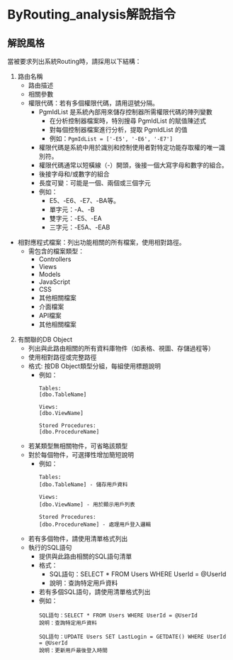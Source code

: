 <!--
maintainers:
  - name: Robbin Lee
    email: robbin0919@domain.com 
Last Modified: 2025-06-01 
Version: 1.0.0
Description: 
此文件提供一套標準化的指導方針，用於ByRouting分析列出系統功能清單。 
-->
# ByRouting_analysis解說指令
## 解說風格
當被要求列出系統Routing時，請採用以下結構：

 1. 路由名稱
    - 路由描述
    - 相關參數
    - 權限代碼：若有多個權限代碼，請用逗號分隔。
      - PgmIdList 是系統內部用來儲存控制器所需權限代碼的陣列變數
        - 在分析控制器檔案時，特別搜尋 PgmIdList 的賦值陳述式
        - 對每個控制器檔案進行分析，提取 PgmIdList 的值
        - 例如：`PgmIdList = ['-E5', '-E6', '-E7']`
      - 權限代碼是系統中用於識別和控制使用者對特定功能存取權的唯一識別符。
      - 權限代碼通常以短橫線（-）開頭，後接一個大寫字母和數字的組合。
      - 後接字母和/或數字的組合
      - 長度可變：可能是一個、兩個或三個字元
      - 例如：
        - E5、-E6、-E7、-BA等。
        - 單字元：-A、-B
        - 雙字元：-E5、-EA
        - 三字元：-E5A、-EAB
   - 相對應程式檔案：列出功能相關的所有檔案，使用相對路徑。
     - 需包含的檔案類型：
       - Controllers
       - Views
       - Models
       - JavaScript
       - CSS
       - 其他相關檔案
       - 介面檔案
       - API檔案
       - 其他相關檔案
 2. 有關聯的DB Object
    - 列出與此路由相關的所有資料庫物件（如表格、視圖、存儲過程等）
    - 使用相對路徑或完整路徑
    - 格式: 按DB Object類型分組，每組使用標題說明
      - 例如：
        ```
        Tables:
        [dbo.TableName]
        
        Views:
        [dbo.ViewName]
        
        Stored Procedures:
        [dbo.ProcedureName]
        ```
    - 若某類型無相關物件，可省略該類型
    - 對於每個物件，可選擇性增加簡短說明
      - 例如：
        ```
        Tables:
        [dbo.TableName] - 儲存用戶資料
        
        Views:
        [dbo.ViewName] - 用於顯示用戶列表
        
        Stored Procedures:
        [dbo.ProcedureName] - 處理用戶登入邏輯
        ```
    - 若有多個物件，請使用清單格式列出
    - 執行的SQL語句
      - 提供與此路由相關的SQL語句清單
      - 格式：
        - SQL語句：SELECT * FROM Users WHERE UserId = @UserId
        - 說明：查詢特定用戶資料
      - 若有多個SQL語句，請使用清單格式列出
      - 例如：
        ```
        SQL語句：SELECT * FROM Users WHERE UserId = @UserId
        說明：查詢特定用戶資料
        
        SQL語句：UPDATE Users SET LastLogin = GETDATE() WHERE UserId = @UserId
        說明：更新用戶最後登入時間
        ```
